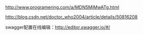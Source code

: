 http://www.programering.com/a/MDN5MjMwATg.html


http://blog.csdn.net/doctor_who2004/article/details/50816208

swagger配置在线编辑：http://editor.swagger.io/#/





